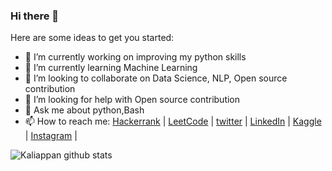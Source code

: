 ### Hi there 👋

<!--
**kaliappan01/kaliappan01** is a ✨ _special_ ✨ repository because its `README.md` (this file) appears on your GitHub profile.
-->
Here are some ideas to get you started:

- 🔭 I’m currently working on improving my python skills
- 🌱 I’m currently learning Machine Learning
- 👯 I’m looking to collaborate on Data Science, NLP, Open source contribution
- 🤔 I’m looking for help with Open source contribution
- 💬 Ask me about python,Bash
- 📫 How to reach me: [Hackerrank](https://www.hackerrank.com/kaliappan) | [LeetCode](https://leetcode.com/kaliappan/) | [twitter](https://twitter.com/kaliappan01) | [LinkedIn](https://www.linkedin.com/in/kaliappan-yadav-85aa77200/) | [Kaggle](https://www.kaggle.com/kaliappanyadav) | [Instagram](https://www.instagram.com/kaliappan_y/) | 


![Kaliappan github stats](https://github-readme-stats.vercel.app/api?username=kaliappan01&show_icons=true&hide_border=true)
